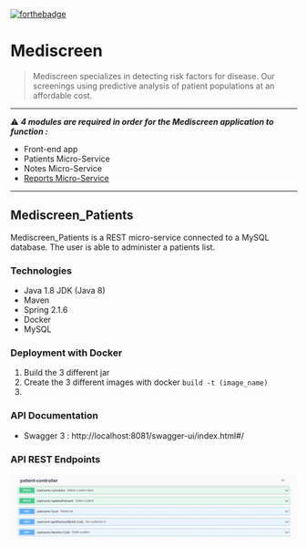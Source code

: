 [![forthebadge](https://forthebadge.com/images/badges/made-with-java.svg)](https://forthebadge.com) 

# Mediscreen
> Mediscreen specializes in detecting risk factors for disease. Our screenings using predictive analysis of patient populations at an affordable cost.
***
:warning: ***4 modules are required in order for the Mediscreen application to function :***
- Front-end app
- Patients Micro-Service
- Notes Micro-Service
- [Reports Micro-Service](https://github.com/gwnll/Mediscreen_Reports)
***
## Mediscreen_Patients
Mediscreen_Patients is a REST micro-service connected to a MySQL database. The user is able to administer a patients list.

### Technologies
- Java 1.8 JDK (Java 8)
- Maven
- Spring 2.1.6
- Docker
- MySQL

### Deployment with Docker
1) Build the 3 different jar
2) Create the 3 different images with docker ``build -t (image_name)``
3) 

### API Documentation
- Swagger 3 : http://localhost:8081/swagger-ui/index.html#/

### API REST Endpoints
![API REST Endpoints](https://github.com/gwnll/Mediscreen_Patients/blob/main/patient-controller.jpg)
